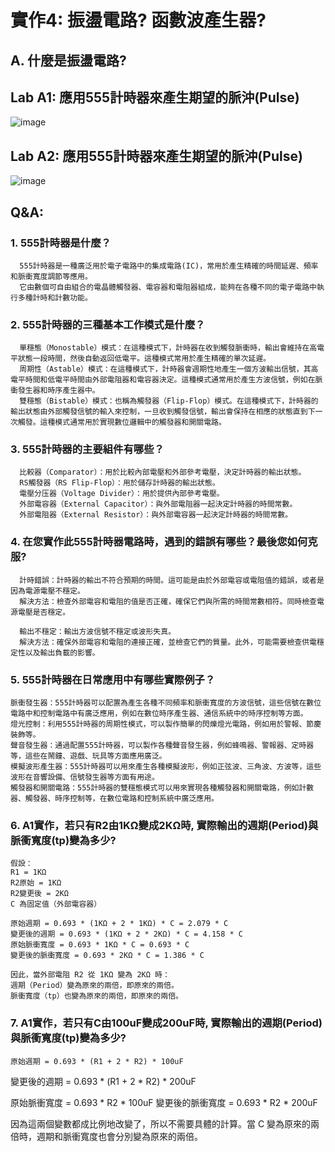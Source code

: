 # 實作4: 振盪電路? 函數波產生器?
## A. 什麼是振盪電路?
## Lab A1: 應用555計時器來產生期望的脈沖(Pulse)
![image](https://github.com/User106/ec2024/assets/162288190/bfda0fd1-e5b4-4174-b960-69e6f2bfcdd4)

## Lab A2: 應用555計時器來產生期望的脈沖(Pulse)
![image](https://github.com/User106/ec2024/assets/162288190/e0b81021-0e46-4f23-aea8-c4dd4241195c)

## Q&A:

### **1. 555計時器是什麼？**
      555計時器是一種廣泛用於電子電路中的集成電路(IC)，常用於產生精確的時間延遲、頻率和脈衝寬度調節等應用。
      它由數個可自由組合的電晶體觸發器、電容器和電阻器組成，能夠在各種不同的電子電路中執行多種計時和計數功能。
      
### **2. 555計時器的三種基本工作模式是什麼？**
      單穩態（Monostable）模式：在這種模式下，計時器在收到觸發脈衝時，輸出會維持在高電平狀態一段時間，然後自動返回低電平。這種模式常用於產生精確的單次延遲。
      周期性（Astable）模式：在這種模式下，計時器會週期性地產生一個方波輸出信號，其高電平時間和低電平時間由外部電阻器和電容器決定。這種模式通常用於產生方波信號，例如在脈衝發生器和時序產生器中。
      雙穩態（Bistable）模式：也稱為觸發器（Flip-Flop）模式。在這種模式下，計時器的輸出狀態由外部觸發信號的輸入來控制，一旦收到觸發信號，輸出會保持在相應的狀態直到下一次觸發。這種模式通常用於實現數位邏輯中的觸發器和開關電路。
### **3. 555計時器的主要組件有哪些？**
      比較器（Comparator）：用於比較內部電壓和外部參考電壓，決定計時器的輸出狀態。
      RS觸發器（RS Flip-Flop）：用於儲存計時器的輸出狀態。
      電壓分压器（Voltage Divider）：用於提供內部參考電壓。
      外部電容器（External Capacitor）：與外部電阻器一起決定計時器的時間常數。
      外部電阻器（External Resistor）：與外部電容器一起決定計時器的時間常數。
### **4. 在您實作此555計時器電路時，遇到的錯誤有哪些？最後您如何克服?**
      計時錯誤：計時器的輸出不符合預期的時間。這可能是由於外部電容或電阻值的錯誤，或者是因為電源電壓不穩定。
      解決方法：檢查外部電容和電阻的值是否正確，確保它們與所需的時間常數相符。同時檢查電源電壓是否穩定。
      
      輸出不穩定：輸出方波信號不穩定或波形失真。
      解決方法：確保外部電容和電阻的連接正確，並檢查它們的質量。此外，可能需要檢查供電穩定性以及輸出負載的影響。
### 5. **555計時器在日常應用中有哪些實際例子？**
    脈衝發生器：555計時器可以配置為產生各種不同頻率和脈衝寬度的方波信號，這些信號在數位電路中和控制電路中有廣泛應用，例如在數位時序產生器、通信系統中的時序控制等方面。
    燈光控制：利用555計時器的周期性模式，可以製作簡單的閃爍燈光電路，例如用於警報、節慶裝飾等。
    聲音發生器：通過配置555計時器，可以製作各種聲音發生器，例如蜂鳴器、警報器、定時器等，這些在鬧鐘、遊戲、玩具等方面應用廣泛。
    模擬波形產生器：555計時器可以用來產生各種模擬波形，例如正弦波、三角波、方波等，這些波形在音響設備、信號發生器等方面有用途。
    觸發器和開關電路：555計時器的雙穩態模式可以用來實現各種觸發器和開關電路，例如計數器、觸發器、時序控制等，在數位電路和控制系統中廣泛應用。
### 6. A1實作，若只有R2由1K**Ω**變成2K**Ω**時, 實際輸出的週期(Period)與脈衝寬度(tp)變為多少? 
    假設：
    R1 = 1KΩ
    R2原始 = 1KΩ
    R2變更後 = 2KΩ
    C 為固定值（外部電容器）
    
    原始週期 = 0.693 * (1KΩ + 2 * 1KΩ) * C = 2.079 * C
    變更後的週期 = 0.693 * (1KΩ + 2 * 2KΩ) * C = 4.158 * C
    原始脈衝寬度 = 0.693 * 1KΩ * C = 0.693 * C
    變更後的脈衝寬度 = 0.693 * 2KΩ * C = 1.386 * C
    
    因此，當外部電阻 R2 從 1KΩ 變為 2KΩ 時：
    週期（Period）變為原來的兩倍，即原來的兩倍。
    脈衝寬度（tp）也變為原來的兩倍，即原來的兩倍。
### 7. A1實作，若只有C由100uF變成200uF時, 實際輸出的週期(Period)與脈衝寬度(tp)變為多少? 
    原始週期 = 0.693 * (R1 + 2 * R2) * 100uF
變更後的週期 = 0.693 * (R1 + 2 * R2) * 200uF

原始脈衝寬度 = 0.693 * R2 * 100uF
變更後的脈衝寬度 = 0.693 * R2 * 200uF

因為這兩個變數都成比例地改變了，所以不需要具體的計算。當 C 變為原來的兩倍時，週期和脈衝寬度也會分別變為原來的兩倍。

